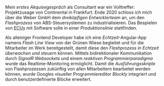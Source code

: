 Mein <em>erstes Akquisegespräch</em> als Consultant war ein Volltreffer: Projektzusage von Continental in Frankfurt.
Ende 2020 schloss ich mich über die Weber GmbH dem <em>dreiköpfigen Entwicklerteam</em> an, um den <em>Flashprozess</em> von ABS-Steuersystemen zu industrialisieren. Das Bespielen von <abbr title="Electronic Control Units">ECUs</abbr> mit Software solle in einer <em>Produktionslinie</em> stattfinden.

Als alleiniger Frontend Developer habe ich eine <em>Echtzeit</em>-Angular-App namens <em>Flash Line View</em> von der Grünen Wiese begleitet und für die Mitarbeiter im Werk bereitgestellt, damit diese den <em>Flashprozess in Echtzeit überwachen und steuern </em> können.
Mittels bidirektionaler Kommunikation durch <em>SignalR Websockets</em> und einem <em>reaktiven Programmierparadigma</em> wurde das Realtime-Monitoring ermöglicht.
Damit die <em>Ausführungsskripte</em> von Flashprozessen zukünftig von allen Mitarbeitern bearbeitet werden können, wurde Googles visueller Programmiereditor <em>Blockly</em> integriert und durch benutzerdefinierte Blöcke erweitert.
